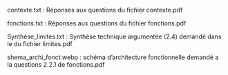 contexte.txt : Réponses aux questions du fichier contexte.pdf

fonctions.txt : Réponses aux questions du fichier fonctions.pdf

Synthèse_limites.txt : Synthèse technique argumentée (2.4) demandé dans le du fichier limites.pdf

shema_archi_fonct.webp :  schéma d’architecture fonctionnelle demandé a la questions 2.2.1 de fonctions.pdf
